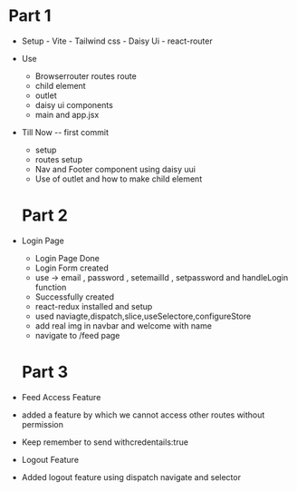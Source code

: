 # Part 1

- Setup 
       - Vite 
       - Tailwind css 
       - Daisy Ui
       - react-router

- Use 
     - Browserrouter routes route 
     - child element
     - outlet 
     - daisy ui components 
     - main and app.jsx

- Till Now -- first commit 
  - setup 
  - routes setup 
  - Nav and Footer component using daisy uui
  - Use of outlet and how to make child element

  # Part 2
 - Login Page 
   - Login Page Done
   - Login Form created 
   - use -> email , password , setemailId , setpassword and handleLogin function 
   - Successfully created
   - react-redux installed and setup
   - used naviagte,dispatch,slice,useSelectore,configureStore
   - add real img in navbar and welcome with name 
   - navigate to /feed page

   # Part 3
    
  - Feed Access Feature
   - added a feature by which we cannot access other routes without permission 
   - Keep remember to send withcredentails:true

  - Logout Feature
   - Added logout feature using dispatch navigate and selector 
